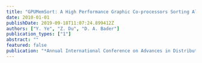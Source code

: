 ```yaml
---
title: "GPUMemSort: A High Performance Graphic Co-processors Sorting Algorithm for Large Scale In-Memory Data"
date: 2010-01-01
publishDate: 2019-09-18T11:07:24.899412Z
authors: ["Y. Ye", "Z. Du", "D. A. Bader"]
publication_types: ["1"]
abstract: ""
featured: false
publication: "*Annual International Conference on Advances in Distributed and Parallel Computing (ADPC 2010), Singapore, November 1-2, 2010*"
---
```


